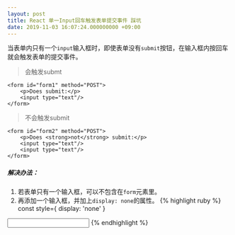 ```yaml
---
layout: post
title: React 单一Input回车触发表单提交事件 踩坑
date: 2019-11-03 16:07:24.000000000 +09:00
---
```


当表单内只有一个`input`输入框时，即使表单没有`submit`按钮，在输入框内按回车就会触发表单的提交事件。
>会触发submt

```
<form id="form1" method="POST">
    <p>Does submit:</p>
    <input type="text"/>
</form>
```

>不会触发submit

```
<form id="form2" method="POST">
    <p>Does <strong>not</strong> submit:</p>
    <input type="text"/>
    <input type="text"/>
</form>
```

##### 解决办法：

1. 若表单只有一个输入框，可以不包含在`form`元素里。
2. 再添加一个输入框，并加上`display: none`的属性。
{% highlight ruby %}
const style={
    display: 'none'
}
<input type="text" style={style} />
{% endhighlight %}